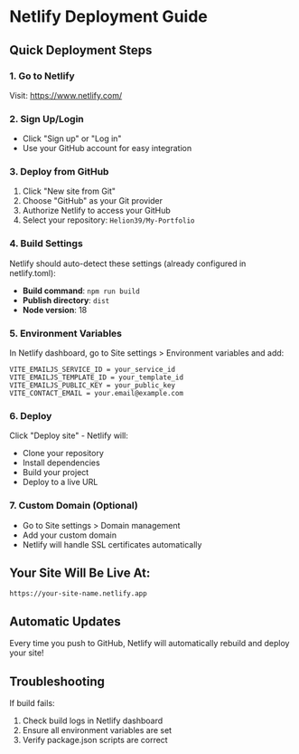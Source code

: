 # Netlify Deployment Guide

## Quick Deployment Steps

### 1. Go to Netlify
Visit: https://www.netlify.com/

### 2. Sign Up/Login
- Click "Sign up" or "Log in"
- Use your GitHub account for easy integration

### 3. Deploy from GitHub
1. Click "New site from Git"
2. Choose "GitHub" as your Git provider
3. Authorize Netlify to access your GitHub
4. Select your repository: `Helion39/My-Portfolio`

### 4. Build Settings
Netlify should auto-detect these settings (already configured in netlify.toml):
- **Build command**: `npm run build`
- **Publish directory**: `dist`
- **Node version**: 18

### 5. Environment Variables
In Netlify dashboard, go to Site settings > Environment variables and add:
```
VITE_EMAILJS_SERVICE_ID = your_service_id
VITE_EMAILJS_TEMPLATE_ID = your_template_id  
VITE_EMAILJS_PUBLIC_KEY = your_public_key
VITE_CONTACT_EMAIL = your.email@example.com
```

### 6. Deploy
Click "Deploy site" - Netlify will:
- Clone your repository
- Install dependencies
- Build your project
- Deploy to a live URL

### 7. Custom Domain (Optional)
- Go to Site settings > Domain management
- Add your custom domain
- Netlify will handle SSL certificates automatically

## Your Site Will Be Live At:
`https://your-site-name.netlify.app`

## Automatic Updates
Every time you push to GitHub, Netlify will automatically rebuild and deploy your site!

## Troubleshooting
If build fails:
1. Check build logs in Netlify dashboard
2. Ensure all environment variables are set
3. Verify package.json scripts are correct
